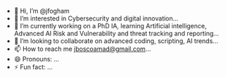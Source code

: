 - 👋 Hi, I’m @jfogham
- 👀 I’m interested in Cybersecurity and digital innovation...
- 🌱 I’m currently working on a PhD IA, learning Artificial intelligence, Advanced AI Risk and Vulnerability and threat tracking and reporting...
- 💞️ I’m looking to collaborate on advanced coding, scripting, AI trends...
- 📫 How to reach me jboscoamad@gmail.com...
- 😄 Pronouns: ...
- ⚡ Fun fact: ...

<!---
jfogham/jfogham is a ✨ special ✨ repository because its `README.md` (this file) appears on your GitHub profile.
You can click the Preview link to take a look at your changes.
--->

